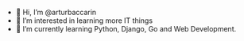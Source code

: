 - 👋 Hi, I’m @arturbaccarin
- 👀 I’m interested in learning more IT things
- 🌱 I’m currently learning Python, Django, Go and Web Development.


<!---
arturbaccarin/arturbaccarin is a ✨ special ✨ repository because its `README.md` (this file) appears on your GitHub profile.
You can click the Preview link to take a look at your changes.
--->

